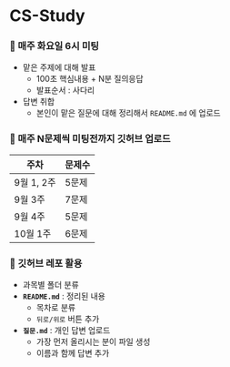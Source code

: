 # CS-Study

### 📍 매주 화요일 6시 미팅
- 맡은 주제에 대해 발표 
    - 100초 핵심내용 + N분 질의응답
    - 발표순서 : 사다리   
- 답변 취합  
    - 본인이 맡은 질문에 대해 정리해서 `README.md` 에 업로드

### 📍 매주 N문제씩 미팅전까지 깃허브 업로드
|주차|문제수|
|--|--|
|9월 1, 2주 | 5문제 |
|9월 3주 | 7문제 |
|9월 4주 | 5문제 |
|10월 1주 | 6문제 |

### 📍 깃허브 레포 활용
- 과목별 폴더 분류
- **`README.md`** : 정리된 내용  
    - 목차로 분류
    - `뒤로/위로` 버튼 추가 
- **`질문.md`** : 개인 답변 업로드
    - 가장 먼저 올리시는 분이 파일 생성
    - 이름과 함께 답변 추가

